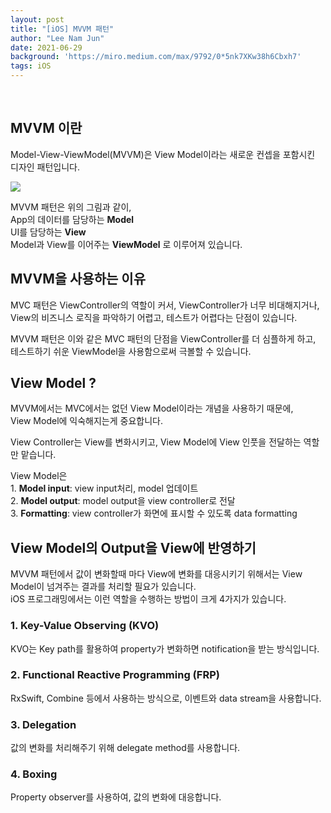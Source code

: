 ```yaml
---
layout: post
title: "[iOS] MVVM 패턴"
author: "Lee Nam Jun"
date: 2021-06-29
background: 'https://miro.medium.com/max/9792/0*5nk7XKw38h6Cbxh7'
tags: iOS
---
```

<br>

## MVVM 이란

Model-View-ViewModel(MVVM)은 View Model이라는 새로운 컨셉을 포함시킨 디자인 패턴입니다.

<img src="https://koenig-media.raywenderlich.com/uploads/2019/12/MVVM-Diagram.png" alignment="center">

MVVM 패턴은 위의 그림과 같이,  
App의 데이터를 담당하는 **Model**  
UI를 담당하는 **View**  
Model과 View를 이어주는 **ViewModel** 로 이루어져 있습니다.  

## MVVM을 사용하는 이유

MVC 패턴은 ViewController의 역할이 커서, ViewController가 너무 비대해지거나,  
View의 비즈니스 로직을 파악하기 어렵고, 테스트가 어렵다는 단점이 있습니다.  

MVVM 패턴은 이와 같은 MVC 패턴의 단점을 ViewController를 더 심플하게 하고, 테스트하기 쉬운 ViewModel을 사용함으로써 극볼할 수 있습니다.

## View Model ?

MVVM에서는 MVC에서는 없던 View Model이라는 개념을 사용하기 때문에,  
View Model에 익숙해지는게 중요합니다.  

View Controller는 View를 변화시키고, View Model에 View 인풋을 전달하는 역할만 맡습니다.  

View Model은  
    1. **Model input**: view input처리, model 업데이트  
    2. **Model output**: model output을 view controller로 전달  
    3. **Formatting**: view controller가 화면에 표시할 수 있도록 data formatting  

## View Model의 Output을 View에 반영하기  

MVVM 패턴에서 값이 변화할때 마다 View에 변화를 대응시키기 위해서는 View Model이 넘겨주는 결과를 처리할 필요가 있습니다.  
iOS 프로그래밍에서는 이런 역할을 수행하는 방법이 크게 4가지가 있습니다.

### 1. Key-Value Observing (KVO)  

KVO는 Key path를 활용하여 property가 변화하면 notification을 받는 방식입니다.  

### 2. Functional Reactive Programming (FRP) 

RxSwift, Combine 등에서 사용하는 방식으로, 이벤트와 data stream을 사용합니다.  

### 3. Delegation  

값의 변화를 처리해주기 위해 delegate method를 사용합니다.  

### 4. Boxing  

Property observer를 사용하여, 값의 변화에 대응합니다.
